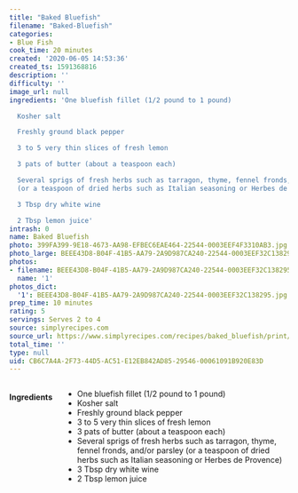 ```yaml
---
title: "Baked Bluefish"
filename: "Baked-Bluefish"
categories:
- Blue Fish
cook_time: 20 minutes
created: '2020-06-05 14:53:36'
created_ts: 1591368816
description: ''
difficulty: ''
image_url: null
ingredients: 'One bluefish fillet (1/2 pound to 1 pound)

  Kosher salt

  Freshly ground black pepper

  3 to 5 very thin slices of fresh lemon

  3 pats of butter (about a teaspoon each)

  Several sprigs of fresh herbs such as tarragon, thyme, fennel fronds, and/or parsley
  (or a teaspoon of dried herbs such as Italian seasoning or Herbes de Provence)

  3 Tbsp dry white wine

  2 Tbsp lemon juice'
intrash: 0
name: Baked Bluefish
photo: 399FA399-9E18-4673-AA98-EFBEC6EAE464-22544-0003EEF4F3310AB3.jpg
photo_large: BEEE43D8-B04F-41B5-AA79-2A9D987CA240-22544-0003EEF32C138295.jpg
photos:
- filename: BEEE43D8-B04F-41B5-AA79-2A9D987CA240-22544-0003EEF32C138295.jpg
  name: '1'
photos_dict:
  '1': BEEE43D8-B04F-41B5-AA79-2A9D987CA240-22544-0003EEF32C138295.jpg
prep_time: 10 minutes
rating: 5
servings: Serves 2 to 4
source: simplyrecipes.com
source_url: https://www.simplyrecipes.com/recipes/baked_bluefish/print/
total_time: ''
type: null
uid: CB6C7A4A-2F73-44D5-AC51-E12EB842AD85-29546-00061091B920E83D
---
```

<div class="large-8 medium-7 columns" id="writeup">	</div><!-- #writeup -->
</div><!-- #row-one -->
<div class="row" id="row-two">	<div class="medium-4 small-5 columns"><h4 id="ingredients">Ingredients</h4><div class="box box-ingredients content"><ul>
<li>One bluefish fillet (1/2 pound to 1 pound)</li>
<li>Kosher salt</li>
<li>Freshly ground black pepper</li>
<li>3 to 5 very thin slices of fresh lemon</li>
<li>3 pats of butter (about a teaspoon each)</li>
<li>Several sprigs of fresh herbs such as tarragon, thyme, fennel fronds, and/or parsley (or a teaspoon of dried herbs such as Italian seasoning or Herbes de Provence)</li>
<li>3 Tbsp dry white wine</li>
<li>2 Tbsp lemon juice</li>
</ul>
</div>	</div>	<div class="medium-6 small-7 columns">	</div>